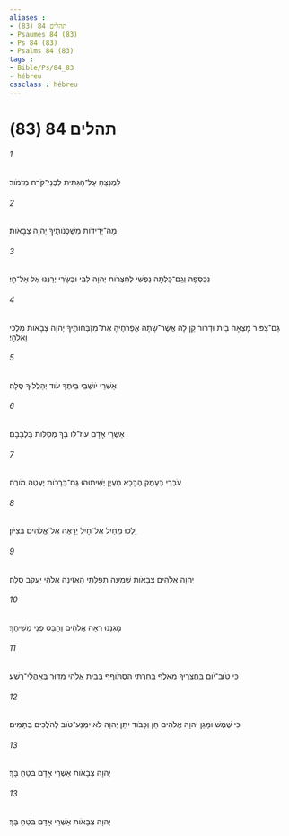 ```yaml
---
aliases : 
- תהלים 84 (83)
- Psaumes 84 (83)
- Ps 84 (83)
- Psalms 84 (83)
tags : 
- Bible/Ps/84_83
- hébreu
cssclass : hébreu
---
```


# תהלים 84 (83)

###### 1
לַמְנַצֵּחַ עַל־הַגִּתִּית לִבְנֵי־קֹרַח מִזְמֹור׃
###### 2
מַה־יְּדִידֹות מִשְׁכְּנֹותֶיךָ יְהוָה צְבָאֹות׃
###### 3
נִכְסְפָה וְגַם־כָּלְתָה נַפְשִׁי לְחַצְרֹות יְהוָה לִבִּי וּבְשָׂרִי יְרַנְּנוּ אֶל אֵל־חָי׃
###### 4
גַּם־צִפֹּור מָצְאָה בַיִת וּדְרֹור קֵן לָהּ אֲשֶׁר־שָׁתָה אֶפְרֹחֶיהָ אֶת־מִזְבְּחֹותֶיךָ יְהוָה צְבָאֹות מַלְכִּי וֵאלֹהָי׃
###### 5
אַשְׁרֵי יֹושְׁבֵי בֵיתֶךָ עֹוד יְהַלְלוּךָ סֶּלָה׃
###### 6
אַשְׁרֵי אָדָם עֹוז־לֹו בָךְ מְסִלֹּות בִּלְבָבָם׃
###### 7
עֹבְרֵי בְּעֵמֶק הַבָּכָא מַעְיָן יְשִׁיתוּהוּ גַּם־בְּרָכֹות יַעְטֶה מֹורֶה׃
###### 8
יֵלְכוּ מֵחַיִל אֶל־חָיִל יֵרָאֶה אֶל־אֱלֹהִים בְּצִיֹּון׃
###### 9
יְהוָה אֱלֹהִים צְבָאֹות שִׁמְעָה תְפִלָּתִי הַאֲזִינָה אֱלֹהֵי יַעֲקֹב סֶלָה׃
###### 10
מָגִנֵּנוּ רְאֵה אֱלֹהִים וְהַבֵּט פְּנֵי מְשִׁיחֶךָ׃
###### 11
כִּי טֹוב־יֹום בַּחֲצֵרֶיךָ מֵאָלֶף בָּחַרְתִּי הִסְתֹּוףֵף בְּבֵית אֱלֹהַי מִדּוּר בְּאָהֳלֵי־רֶשַׁע׃
###### 12
כִּי שֶׁמֶשׁ וּמָגֵן יְהוָה אֱלֹהִים חֵן וְכָבֹוד יִתֵּן יְהוָה לֹא יִמְנַע־טֹוב לַהֹלְכִים בְּתָמִים׃
###### 13
יְהוָה צְבָאֹות אַשְׁרֵי אָדָם בֹּטֵחַ בָּךְ׃
###### 13
יְהוָה צְבָאֹות אַשְׁרֵי אָדָם בֹּטֵחַ בָּךְ׃
